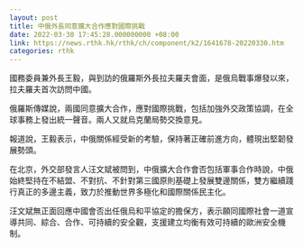 ```yaml
---
layout: post
title: 中俄外長同意擴大合作應對國際挑戰
date: 2022-03-30 17:45:28.000000000 +08:00
link: https://news.rthk.hk/rthk/ch/component/k2/1641678-20220330.htm
categories: rthk
---
```


國務委員兼外長王毅，與到訪的俄羅斯外長拉夫羅夫會面，是俄烏戰事爆發以來，拉夫羅夫首次訪問中國。

俄羅斯傳媒說，兩國同意擴大合作，應對國際挑戰，包括加強外交政策協調，在全球事務上發出統一聲音。兩人又就烏克蘭局勢交換意見。

報道說，王毅表示，中俄關係經受新的考驗，保持著正確前進方向，體現出堅韌發展勢頭。

在北京，外交部發言人汪文斌被問到，中俄擴大合作會否包括軍事合作時說，中俄始終堅持在不結盟、不對抗、不針對第三國原則基礎上發展雙邊關係，雙方繼續踐行真正的多邊主義，致力於推動世界多極化和國際關係民主化。

汪文斌無正面回應中國會否出任俄烏和平協定的擔保方，表示願同國際社會一道宣導共同、綜合、合作、可持續的安全觀，支援建立均衡有效可持續的歐洲安全機制。
